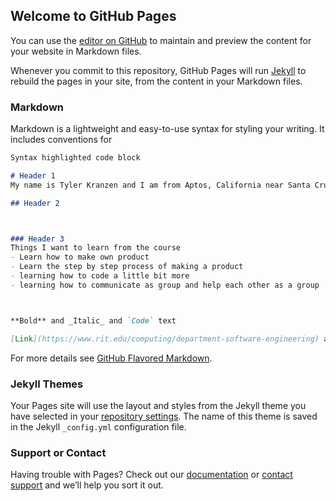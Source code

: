 ## Welcome to GitHub Pages

You can use the [editor on GitHub](https://github.com/tok4416/tok4416.github.io/edit/master/index.md) to maintain and preview the content for your website in Markdown files.

Whenever you commit to this repository, GitHub Pages will run [Jekyll](https://jekyllrb.com/) to rebuild the pages in your site, from the content in your Markdown files.

### Markdown

Markdown is a lightweight and easy-to-use syntax for styling your writing. It includes conventions for

```markdown
Syntax highlighted code block

# Header 1
My name is Tyler Kranzen and I am from Aptos, California near Santa Cruz. My hobbies are playing tennis, golf , video games, playing a card game called Magic the Gathering with my friends and I enjoy travelling by myself to Europe during the winter and summer. The high school I attended was Aptos High School in Aptos. I enjoy learning new programs that I haven't used ever and use them to my own benefit by running game servers and creating programs using python/c++.

## Header 2



### Header 3
Things I want to learn from the course
- Learn how to make own product
- Learn the step by step process of making a product
- learning how to code a little bit more
- learning how to communicate as group and help each other as a group



**Bold** and _Italic_ and `Code` text

[Link](https://www.rit.edu/computing/department-software-engineering) and ![Image](https://encrypted-tbn0.gstatic.com/images?q=tbn%3AANd9GcQzEvNChde04apIvYqyluCaqpqoavpD_0-Pgg&usqp=CAU)
```

For more details see [GitHub Flavored Markdown](https://guides.github.com/features/mastering-markdown/).

### Jekyll Themes

Your Pages site will use the layout and styles from the Jekyll theme you have selected in your [repository settings](https://github.com/tok4416/tok4416.github.io/settings). The name of this theme is saved in the Jekyll `_config.yml` configuration file.

### Support or Contact

Having trouble with Pages? Check out our [documentation](https://docs.github.com/categories/github-pages-basics/) or [contact support](https://github.com/contact) and we’ll help you sort it out.
